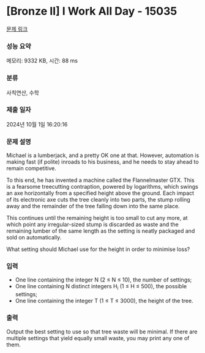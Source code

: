 # [Bronze II] I Work All Day - 15035 

[문제 링크](https://www.acmicpc.net/problem/15035) 

### 성능 요약

메모리: 9332 KB, 시간: 88 ms

### 분류

사칙연산, 수학

### 제출 일자

2024년 10월 1일 16:20:16

### 문제 설명

<p>Michael is a lumberjack, and a pretty OK one at that. However, automation is making fast (if polite) inroads to his business, and he needs to stay ahead to remain competitive.</p>

<p>To this end, he has invented a machine called the Flannelmaster GTX. This is a fearsome treecutting contraption, powered by logarithms, which swings an axe horizontally from a specified height above the ground. Each impact of its electronic axe cuts the tree cleanly into two parts, the stump rolling away and the remainder of the tree falling down into the same place.</p>

<p>This continues until the remaining height is too small to cut any more, at which point any irregular-sized stump is discarded as waste and the remaining lumber of the same length as the setting is neatly packaged and sold on automatically.</p>

<p>What setting should Michael use for the height in order to minimise loss?</p>

### 입력 

 <ul>
	<li>One line containing the integer N (2 ≤ N ≤ 10), the number of settings;</li>
	<li>One line containing N distinct integers H<sub>i</sub> (1 ≤ H ≤ 500), the possible settings;</li>
	<li>One line containing the integer T (1 ≤ T ≤ 3000), the height of the tree.</li>
</ul>

### 출력 

 <p>Output the best setting to use so that tree waste will be minimal. If there are multiple settings that yield equally small waste, you may print any one of them.</p>

